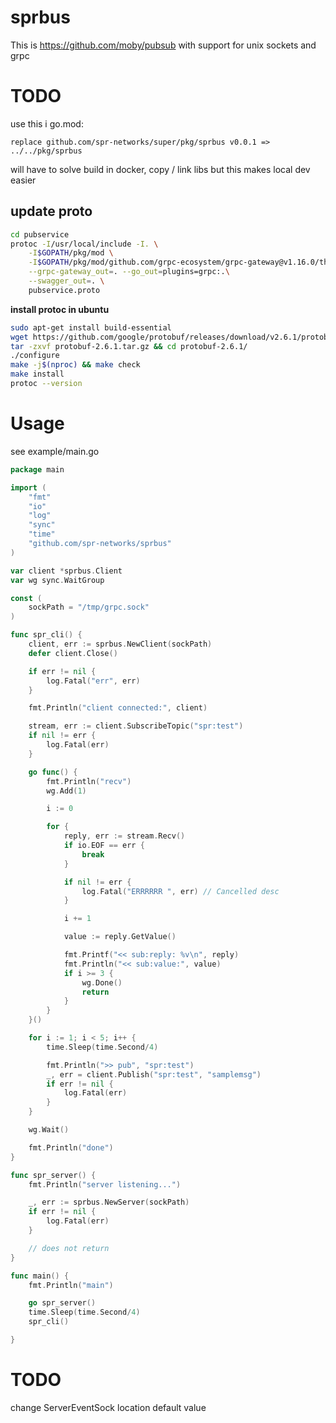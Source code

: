 # sprbus

This is https://github.com/moby/pubsub
with support for unix sockets and grpc

# TODO

use this i go.mod:

```
replace github.com/spr-networks/super/pkg/sprbus v0.0.1 => ../../pkg/sprbus
```

will have to solve build in docker, copy / link libs
but this makes local dev easier

## update proto

```sh
cd pubservice
protoc -I/usr/local/include -I. \
    -I$GOPATH/pkg/mod \
    -I$GOPATH/pkg/mod/github.com/grpc-ecosystem/grpc-gateway@v1.16.0/third_party/googleapis \
    --grpc-gateway_out=. --go_out=plugins=grpc:.\
    --swagger_out=. \
    pubservice.proto
```

**install protoc in ubuntu**

```sh
sudo apt-get install build-essential
wget https://github.com/google/protobuf/releases/download/v2.6.1/protobuf-2.6.1.tar.gz
tar -zxvf protobuf-2.6.1.tar.gz && cd protobuf-2.6.1/
./configure
make -j$(nproc) && make check
make install
protoc --version
```

# Usage

see example/main.go

```go
package main

import (
	"fmt"
	"io"
	"log"
	"sync"
	"time"
	"github.com/spr-networks/sprbus"
)

var client *sprbus.Client
var wg sync.WaitGroup

const (
	sockPath = "/tmp/grpc.sock"
)

func spr_cli() {
	client, err := sprbus.NewClient(sockPath)
	defer client.Close()

	if err != nil {
		log.Fatal("err", err)
	}

	fmt.Println("client connected:", client)

	stream, err := client.SubscribeTopic("spr:test")
	if nil != err {
		log.Fatal(err)
	}

	go func() {
		fmt.Println("recv")
		wg.Add(1)

		i := 0

		for {
			reply, err := stream.Recv()
			if io.EOF == err {
				break
			}

			if nil != err {
				log.Fatal("ERRRRRR ", err) // Cancelled desc
			}

			i += 1

			value := reply.GetValue()

			fmt.Printf("<< sub:reply: %v\n", reply)
			fmt.Println("<< sub:value:", value)
			if i >= 3 {
				wg.Done()
				return
			}
		}
	}()

	for i := 1; i < 5; i++ {
		time.Sleep(time.Second/4)

		fmt.Println(">> pub", "spr:test")
		_, err = client.Publish("spr:test", "samplemsg")
		if err != nil {
			log.Fatal(err)
		}
	}

	wg.Wait()

	fmt.Println("done")
}

func spr_server() {
	fmt.Println("server listening...")

	_, err := sprbus.NewServer(sockPath)
	if err != nil {
		log.Fatal(err)
	}

	// does not return
}

func main() {
	fmt.Println("main")

	go spr_server()
	time.Sleep(time.Second/4)
	spr_cli()

}
```

# TODO

change ServerEventSock location default value
